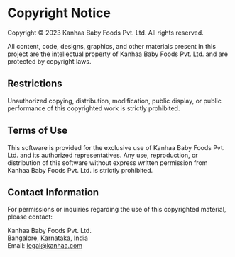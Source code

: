 # Copyright Notice

Copyright © 2023 Kanhaa Baby Foods Pvt. Ltd. All rights reserved.

All content, code, designs, graphics, and other materials present in this project are the intellectual property of Kanhaa Baby Foods Pvt. Ltd. and are protected by copyright laws.

## Restrictions

Unauthorized copying, distribution, modification, public display, or public performance of this copyrighted work is strictly prohibited.

## Terms of Use

This software is provided for the exclusive use of Kanhaa Baby Foods Pvt. Ltd. and its authorized representatives. Any use, reproduction, or distribution of this software without express written permission from Kanhaa Baby Foods Pvt. Ltd. is strictly prohibited.

## Contact Information

For permissions or inquiries regarding the use of this copyrighted material, please contact:

Kanhaa Baby Foods Pvt. Ltd.  
Bangalore, Karnataka, India  
Email: legal@kanhaa.com
